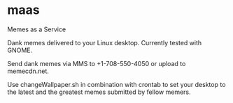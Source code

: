 # maas
Memes as a Service

Dank memes delivered to your Linux desktop. Currently tested with GNOME.

Send dank memes via MMS to +1-708-550-4050 or upload to memecdn.net.

Use changeWallpaper.sh in combination with crontab to set your desktop to the latest and the greatest memes submitted by fellow memers. 

